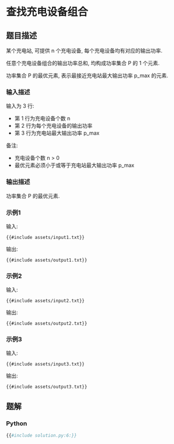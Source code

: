 # 查找充电设备组合

## 题目描述

某个充电站, 可提供 n 个充电设备, 每个充电设备均有对应的输出功率.

任意个充电设备组合的输出功率总和, 均构成功率集合 P 的 1 个元素.

功率集合 P 的最优元素, 表示最接近充电站最大输出功率 p_max 的元素.

### 输入描述

输入为 3 行:

- 第 1 行为充电设备个数 n
- 第 2 行为每个充电设备的输出功率
- 第 3 行为充电站最大输出功率 p_max

备注:

- 充电设备个数 n > 0
- 最优元素必须小于或等于充电站最大输出功率 p_max

### 输出描述

功率集合 P 的最优元素.

### 示例1

输入:

```text
{{#include assets/input1.txt}}
```

输出:

```text
{{#include assets/output1.txt}}
```

### 示例2

输入:

```text
{{#include assets/input2.txt}}
```

输出:

```text
{{#include assets/output2.txt}}
```

### 示例3

输入:

```text
{{#include assets/input3.txt}}
```

输出:

```text
{{#include assets/output3.txt}}
```

## 题解

### Python

```python
{{#include solution.py:6:}}
```
